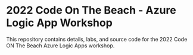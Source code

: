# 2022 Code On The Beach - Azure Logic App Workshop
This repository contains details, labs, and source code for the 2022 Code ON The Beach Azure Logic Apps workshop. 
